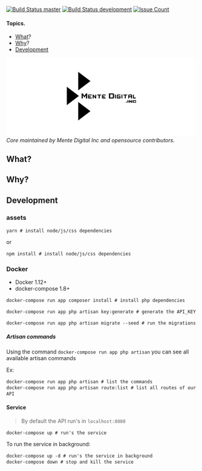 [![Build Status master](https://travis-ci.org/doesangueorg/doesangueweb.svg?branch=master)](https://travis-ci.org/doesangueorg/doesangueweb)
[![Build Status development](https://travis-ci.org/doesangueorg/doesangueweb.svg?branch=development)](https://travis-ci.org/doesangueorg/doesangueweb)
 [![Issue Count](https://codeclimate.com/github/JoseCage/doesangue.me/badges/issue_count.svg)](https://codeclimate.com/github/JoseCage/doesangue.me)

#### Topics.
* [What](#what)?
* [Why](#why)?
* [Development](#development)

![Mente Digital HQ](public/img/logo.jpg)
*Core maintained by Mente Digital Inc and opensource contributors.* 

## What?


## Why?


## Development

### assets

```shell
yarn # install node/js/css dependencies
```
or
```shell
npm install # install node/js/css dependencies
```

### Docker

- Docker 1.12+
- docker-compose 1.8+

```shell
docker-compose run app composer install # install php dependencies
```

```shell
docker-compose run app php artisan key:generate # generate the API_KEY
```

```shell
docker-compose run app php artisan migrate --seed # run the migrations
```

##### Artisan commands
Using the command `docker-compose run app php artisan` you can see all available artisan commands

Ex:

```shell
docker-compose run app php artisan # list the commands
docker-compose run app php artisan route:list # list all routes of our API
```

#### Service
> By default the API run's in `localhost:8080`

```shell
docker-compose up # run's the service
```

To run the service in background:

```shell
docker-compose up -d # run's the service in background
docker-compose down # stop and kill the service
```
